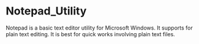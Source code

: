 # Notepad_Utility
Notepad is a basic text editor utility for Microsoft Windows. It supports for plain text editing. It is best for quick works involving plain text files.
